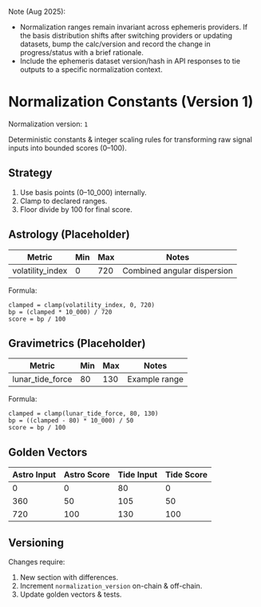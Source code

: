 Note (Aug 2025):

- Normalization ranges remain invariant across ephemeris providers. If the basis distribution shifts after switching providers or updating datasets, bump the calc/version and record the change in progress/status with a brief rationale.
- Include the ephemeris dataset version/hash in API responses to tie outputs to a specific normalization context.

# Normalization Constants (Version 1)

Normalization version: `1`

Deterministic constants & integer scaling rules for transforming raw signal inputs into bounded scores (0–100).

## Strategy

1. Use basis points (0–10_000) internally.
2. Clamp to declared ranges.
3. Floor divide by 100 for final score.

## Astrology (Placeholder)

| Metric           | Min | Max | Notes                       |
| ---------------- | --- | --- | --------------------------- |
| volatility_index | 0   | 720 | Combined angular dispersion |

Formula:

```
clamped = clamp(volatility_index, 0, 720)
bp = (clamped * 10_000) / 720
score = bp / 100
```

## Gravimetrics (Placeholder)

| Metric           | Min | Max | Notes         |
| ---------------- | --- | --- | ------------- |
| lunar_tide_force | 80  | 130 | Example range |

Formula:

```
clamped = clamp(lunar_tide_force, 80, 130)
bp = ((clamped - 80) * 10_000) / 50
score = bp / 100
```

## Golden Vectors

| Astro Input | Astro Score | Tide Input | Tide Score |
| ----------- | ----------- | ---------- | ---------- |
| 0           | 0           | 80         | 0          |
| 360         | 50          | 105        | 50         |
| 720         | 100         | 130        | 100        |

## Versioning

Changes require:

1. New section with differences.
2. Increment `normalization_version` on-chain & off-chain.
3. Update golden vectors & tests.
